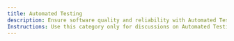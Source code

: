 ```yaml
---
title: Automated Testing
description: Ensure software quality and reliability with Automated Testing. Detect issues early, reduce manual effort, and accelerate delivery.
Instructions: Use this category only for discussions on Automated Testing, including unit testing, integration testing, end-to-end testing, test-driven development (TDD), and behaviour-driven development (BDD). Topics should focus on test automation frameworks, best practices, continuous testing in CI/CD pipelines, and improving software quality through automation.
---
```

